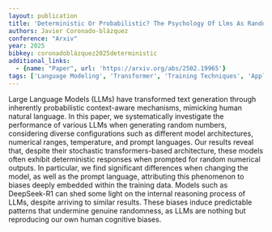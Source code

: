 ```yaml
---
layout: publication
title: 'Deterministic Or Probabilistic? The Psychology Of Llms As Random Number Generators'
authors: Javier Coronado-blázquez
conference: "Arxiv"
year: 2025
bibkey: coronadoblázquez2025deterministic
additional_links:
  - {name: "Paper", url: 'https://arxiv.org/abs/2502.19965'}
tags: ['Language Modeling', 'Transformer', 'Training Techniques', 'Applications', 'Model Architecture', 'Prompting', 'Ethics and Bias', 'Pretraining Methods']
---
```

Large Language Models (LLMs) have transformed text generation through
inherently probabilistic context-aware mechanisms, mimicking human natural
language. In this paper, we systematically investigate the performance of
various LLMs when generating random numbers, considering diverse configurations
such as different model architectures, numerical ranges, temperature, and
prompt languages. Our results reveal that, despite their stochastic
transformers-based architecture, these models often exhibit deterministic
responses when prompted for random numerical outputs. In particular, we find
significant differences when changing the model, as well as the prompt
language, attributing this phenomenon to biases deeply embedded within the
training data. Models such as DeepSeek-R1 can shed some light on the internal
reasoning process of LLMs, despite arriving to similar results. These biases
induce predictable patterns that undermine genuine randomness, as LLMs are
nothing but reproducing our own human cognitive biases.
